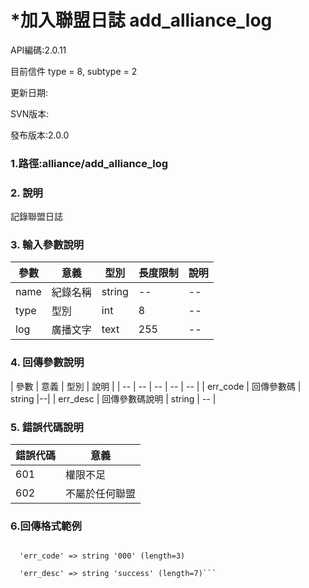 # *加入聯盟日誌 add_alliance_log

API編碼:2.0.11

目前信件 type = 8, subtype = 2



更新日期:

> 

SVN版本:

> 

發布版本:2.0.0
### 1.路徑:alliance/add_alliance_log

### 2. 說明
記錄聯盟日誌
### 3. 輸入參數說明
| 參數 | 意義 | 型別 |長度限制| 說明 |
| -- | -- | -- | -- | -- |
|name|紀錄名稱|string|--|--|
|type|型別|int|8|--|
|log|廣播文字|text|255|--|



### 4. 回傳參數說明
| 參數 | 意義 | 型別 | 說明 |
| -- | -- | -- | -- | -- |
| err_code | 回傳參數碼 | string |--|
| err_desc | 回傳參數碼說明 | string | -- |




### 5. 錯誤代碼說明
|錯誤代碼|意義|
|--|--|
|601|權限不足|
|602|不屬於任何聯盟|

### 6.回傳格式範例

```array (size=2)

  'err_code' => string '000' (length=3)
  
  'err_desc' => string 'success' (length=7)```
